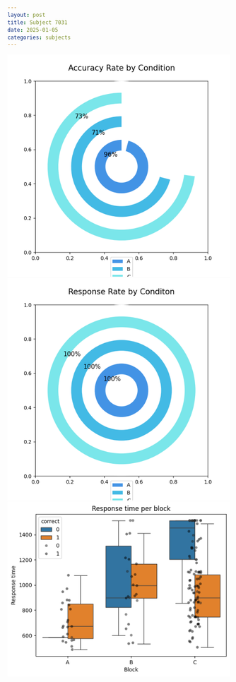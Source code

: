 ```yaml
---
layout: post
title: Subject 7031
date: 2025-01-05
categories: subjects
---
```


![](data/7031/run-18/7031_accuracy_rate.png)
![](data/7031/run-18/7031_response_rate.png)
![](data/7031/run-18/7031_rt.png)
